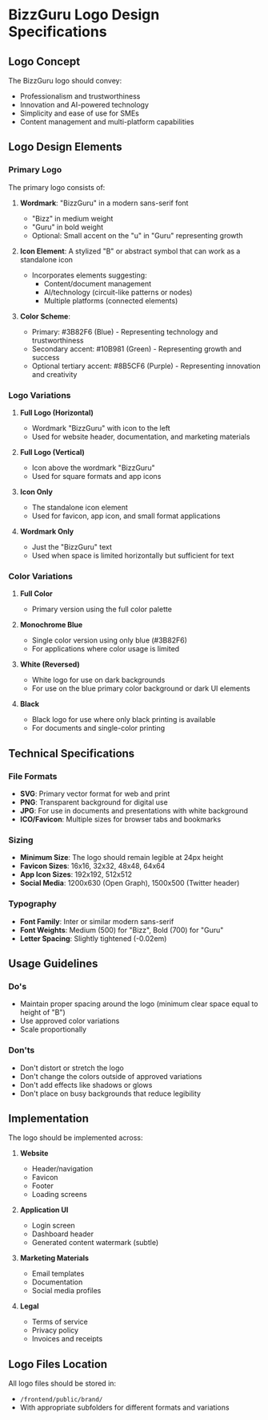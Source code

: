 # BizzGuru Logo Design Specifications

## Logo Concept

The BizzGuru logo should convey:
- Professionalism and trustworthiness
- Innovation and AI-powered technology
- Simplicity and ease of use for SMEs
- Content management and multi-platform capabilities

## Logo Design Elements

### Primary Logo

The primary logo consists of:

1. **Wordmark**: "BizzGuru" in a modern sans-serif font
   - "Bizz" in medium weight
   - "Guru" in bold weight
   - Optional: Small accent on the "u" in "Guru" representing growth

2. **Icon Element**: A stylized "B" or abstract symbol that can work as a standalone icon
   - Incorporates elements suggesting:
     - Content/document management
     - AI/technology (circuit-like patterns or nodes)
     - Multiple platforms (connected elements)

3. **Color Scheme**:
   - Primary: #3B82F6 (Blue) - Representing technology and trustworthiness
   - Secondary accent: #10B981 (Green) - Representing growth and success
   - Optional tertiary accent: #8B5CF6 (Purple) - Representing innovation and creativity

### Logo Variations

1. **Full Logo (Horizontal)**
   - Wordmark "BizzGuru" with icon to the left
   - Used for website header, documentation, and marketing materials

2. **Full Logo (Vertical)**
   - Icon above the wordmark "BizzGuru"
   - Used for square formats and app icons

3. **Icon Only**
   - The standalone icon element
   - Used for favicon, app icon, and small format applications

4. **Wordmark Only**
   - Just the "BizzGuru" text
   - Used when space is limited horizontally but sufficient for text

### Color Variations

1. **Full Color**
   - Primary version using the full color palette

2. **Monochrome Blue**
   - Single color version using only blue (#3B82F6)
   - For applications where color usage is limited

3. **White (Reversed)**
   - White logo for use on dark backgrounds
   - For use on the blue primary color background or dark UI elements

4. **Black**
   - Black logo for use where only black printing is available
   - For documents and single-color printing

## Technical Specifications

### File Formats

- **SVG**: Primary vector format for web and print
- **PNG**: Transparent background for digital use
- **JPG**: For use in documents and presentations with white background
- **ICO/Favicon**: Multiple sizes for browser tabs and bookmarks

### Sizing

- **Minimum Size**: The logo should remain legible at 24px height
- **Favicon Sizes**: 16x16, 32x32, 48x48, 64x64
- **App Icon Sizes**: 192x192, 512x512
- **Social Media**: 1200x630 (Open Graph), 1500x500 (Twitter header)

### Typography

- **Font Family**: Inter or similar modern sans-serif
- **Font Weights**: Medium (500) for "Bizz", Bold (700) for "Guru"
- **Letter Spacing**: Slightly tightened (-0.02em)

## Usage Guidelines

### Do's
- Maintain proper spacing around the logo (minimum clear space equal to height of "B")
- Use approved color variations
- Scale proportionally

### Don'ts
- Don't distort or stretch the logo
- Don't change the colors outside of approved variations
- Don't add effects like shadows or glows
- Don't place on busy backgrounds that reduce legibility

## Implementation

The logo should be implemented across:

1. **Website**
   - Header/navigation
   - Favicon
   - Footer
   - Loading screens

2. **Application UI**
   - Login screen
   - Dashboard header
   - Generated content watermark (subtle)

3. **Marketing Materials**
   - Email templates
   - Documentation
   - Social media profiles

4. **Legal**
   - Terms of service
   - Privacy policy
   - Invoices and receipts

## Logo Files Location

All logo files should be stored in:
- `/frontend/public/brand/`
- With appropriate subfolders for different formats and variations
